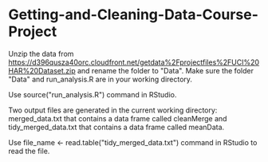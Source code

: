 # Getting-and-Cleaning-Data-Course-Project


  Unzip the data from https://d396qusza40orc.cloudfront.net/getdata%2Fprojectfiles%2FUCI%20HAR%20Dataset.zip and      rename the folder to "Data".
  Make sure the folder "Data" and run_analysis.R are in your working directory.
    
  Use source("run_analysis.R") command in RStudio.
    
  Two output files are generated in the current working directory:
  merged_data.txt that contains a data frame called cleanMerge and
  tidy_merged_data.txt that contains a data frame called meanData.
        
  Use file_name <- read.table("tidy_merged_data.txt") command in RStudio to read the file.

